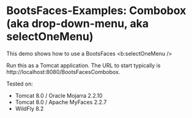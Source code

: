 # BootsFaces-Examples: Combobox (aka drop-down-menu, aka selectOneMenu)
This demo shows how to use a BootsFaces &lt;b:selectOneMenu /&gt;

Run this as a Tomcat application. The URL to start typically is http://localhost:8080/BootsFacesCombobox.

Tested on:
<ul>
<li>Tomcat 8.0 / Oracle Mojarra 2.2.10</li>
<li>Tomcat 8.0 / Apache MyFaces 2.2.7</li>
<li>WildFly 8.2</li>
</ul>
